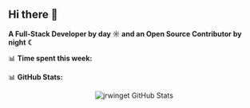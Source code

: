## Hi there 👋

**A Full-Stack Developer by day ☼ and an Open Source Contributor by night ☾**

📊 **Time spent this week:**
<!--START_SECTION:waka-->
<!--END_SECTION:waka-->

📊 **GitHub Stats:**
<p align="center"> <img src="https://github-readme-stats.vercel.app/api?username=jrwinget&show_icons=true&theme=gotham" alt="jrwinget GitHub Stats" />
